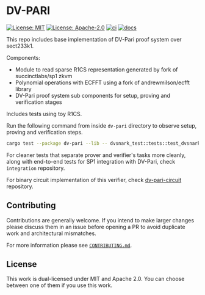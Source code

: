 # DV-PARI

[![License: MIT](https://img.shields.io/badge/License-MIT-blue.svg)](https://opensource.org/licenses/MIT)
[![License: Apache-2.0](https://img.shields.io/badge/License-Apache-blue.svg)](https://opensource.org/licenses/apache-2-0)
[![ci](https://github.com/alpenlabs/rust-template/actions/workflows/lint.yml/badge.svg?event=push)](https://github.com/alpenlabs/rust-template/actions)
[![docs](https://img.shields.io/badge/docs-docs.rs-orange)](https://docs.rs/rust-template)

This repo includes base implementation of DV-Pari proof system over sect233k1.

Components:
- Module to read sparse R1CS representation generated by fork of succinctlabs/sp1 zkvm
- Polynomial operations with ECFFT using a fork of andrewmilson/ecfft library
- DV-Pari proof system sub components for setup, proving and verification stages

Includes tests using toy R1CS. 

Run the following command from inside `dv-pari` directory to observe setup, proving and verification steps.
```bash
cargo test --package dv-pari --lib -- dvsnark_test::tests::test_dvsnark_prover_over_toy_r1cs --exact --show-output
```

For cleaner tests that separate prover and verifier's tasks more cleanly, along with end-to-end tests for SP1 integration with DV-Pari, check `integration` repository.

For binary circuit implementation of this verifier, check [dv-pari-circuit](https://github.com/alpenlabs/dv-pari-circuit) repository.

## Contributing

Contributions are generally welcome.
If you intend to make larger changes please discuss them in an issue
before opening a PR to avoid duplicate work and architectural mismatches.

For more information please see [`CONTRIBUTING.md`](/CONTRIBUTING.md).

## License

This work is dual-licensed under MIT and Apache 2.0.
You can choose between one of them if you use this work.
